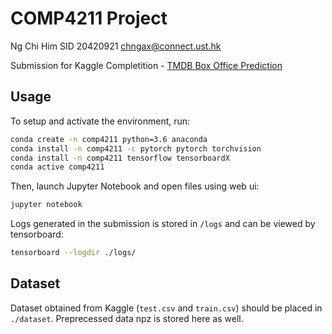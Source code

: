 # COMP4211 Project

Ng Chi Him
SID 20420921
chngax@connect.ust.hk

Submission for Kaggle Completition - [TMDB Box Office Prediction](https://www.kaggle.com/c/tmdb-box-office-prediction)


## Usage

To setup and activate the environment, run:

```sh
conda create -n comp4211 python=3.6 anaconda
conda install -n comp4211 -c pytorch pytorch torchvision
conda install -n comp4211 tensorflow tensorboardX
conda active comp4211
```

Then, launch Jupyter Notebook and open files using web ui:

```sh
jupyter notebook
```

Logs generated in the submission is stored in `/logs` and can be viewed by tensorboard:

```sh
tensorboard --logdir ./logs/
```

## Dataset

Dataset obtained from Kaggle (`test.csv` and `train.csv`) should be placed in `./dataset`. Preprecessed data npz is stored here as well.